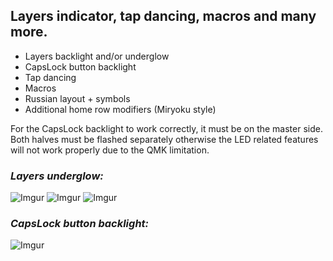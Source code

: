 ## Layers indicator, tap dancing, macros and many more.
- Layers backlight and/or underglow
- CapsLock button backlight
- Tap dancing
- Macros
- Russian layout + symbols
- Additional home row modifiers (Miryoku style)

For the CapsLock backlight to work correctly, it must be on the master side.
Both halves must be flashed separately otherwise the LED related features will not work properly due to the QMK limitation.

### *Layers underglow:*

![Imgur](https://i.imgur.com/6mrUetG.jpg)
![Imgur](https://i.imgur.com/T9VfCXh.jpg)
![Imgur](https://i.imgur.com/3JbGGSk.jpg)

### *CapsLock button backlight:*

![Imgur](https://i.imgur.com/2G5OgjS.jpg)
 
